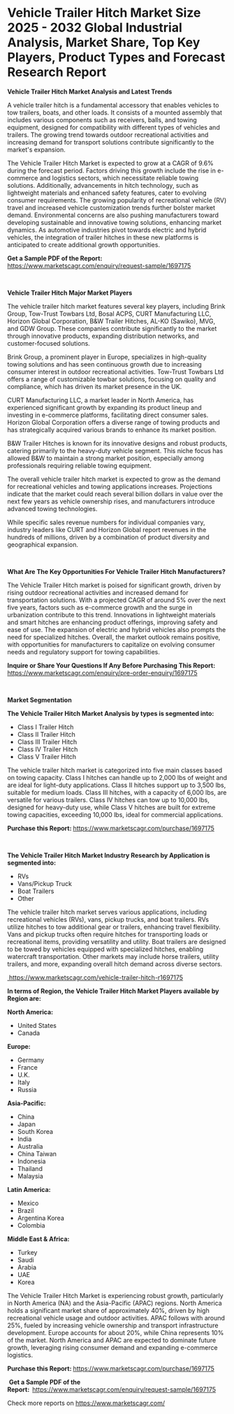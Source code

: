 <p><h1>Vehicle Trailer Hitch Market Size 2025 - 2032 Global Industrial Analysis, Market Share, Top Key Players, Product Types and Forecast Research Report</h1></p><p><strong>Vehicle Trailer Hitch Market Analysis and Latest Trends</strong></p>
<p><p>A vehicle trailer hitch is a fundamental accessory that enables vehicles to tow trailers, boats, and other loads. It consists of a mounted assembly that includes various components such as receivers, balls, and towing equipment, designed for compatibility with different types of vehicles and trailers. The growing trend towards outdoor recreational activities and increasing demand for transport solutions contribute significantly to the market's expansion.</p><p>The Vehicle Trailer Hitch Market is expected to grow at a CAGR of 9.6% during the forecast period. Factors driving this growth include the rise in e-commerce and logistics sectors, which necessitate reliable towing solutions. Additionally, advancements in hitch technology, such as lightweight materials and enhanced safety features, cater to evolving consumer requirements. The growing popularity of recreational vehicle (RV) travel and increased vehicle customization trends further bolster market demand. Environmental concerns are also pushing manufacturers toward developing sustainable and innovative towing solutions, enhancing market dynamics. As automotive industries pivot towards electric and hybrid vehicles, the integration of trailer hitches in these new platforms is anticipated to create additional growth opportunities.</p></p>
<p><strong>Get a Sample PDF of the Report:&nbsp;</strong> <a href="https://www.marketscagr.com/enquiry/request-sample/1697175?utm_campaign=3541&utm_medium=2&utm_source=Github&utm_content=ia&utm_term=27032025&utm_id=vehicle-trailer-hitch">https://www.marketscagr.com/enquiry/request-sample/1697175</a></p>
<p>&nbsp;</p>
<p><strong>Vehicle Trailer Hitch Major Market Players</strong></p>
<p><p>The vehicle trailer hitch market features several key players, including Brink Group, Tow-Trust Towbars Ltd, Bosal ACPS, CURT Manufacturing LLC, Horizon Global Corporation, B&W Trailer Hitches, AL-KO (Sawiko), MVG, and GDW Group. These companies contribute significantly to the market through innovative products, expanding distribution networks, and customer-focused solutions.</p><p>Brink Group, a prominent player in Europe, specializes in high-quality towing solutions and has seen continuous growth due to increasing consumer interest in outdoor recreational activities. Tow-Trust Towbars Ltd offers a range of customizable towbar solutions, focusing on quality and compliance, which has driven its market presence in the UK. </p><p>CURT Manufacturing LLC, a market leader in North America, has experienced significant growth by expanding its product lineup and investing in e-commerce platforms, facilitating direct consumer sales. Horizon Global Corporation offers a diverse range of towing products and has strategically acquired various brands to enhance its market position. </p><p>B&W Trailer Hitches is known for its innovative designs and robust products, catering primarily to the heavy-duty vehicle segment. This niche focus has allowed B&W to maintain a strong market position, especially among professionals requiring reliable towing equipment. </p><p>The overall vehicle trailer hitch market is expected to grow as the demand for recreational vehicles and towing applications increases. Projections indicate that the market could reach several billion dollars in value over the next few years as vehicle ownership rises, and manufacturers introduce advanced towing technologies. </p><p>While specific sales revenue numbers for individual companies vary, industry leaders like CURT and Horizon Global report revenues in the hundreds of millions, driven by a combination of product diversity and geographical expansion.</p></p>
<p>&nbsp;</p>
<p><strong>What Are The Key Opportunities For Vehicle Trailer Hitch Manufacturers?</strong></p>
<p><p>The Vehicle Trailer Hitch market is poised for significant growth, driven by rising outdoor recreational activities and increased demand for transportation solutions. With a projected CAGR of around 5% over the next five years, factors such as e-commerce growth and the surge in urbanization contribute to this trend. Innovations in lightweight materials and smart hitches are enhancing product offerings, improving safety and ease of use. The expansion of electric and hybrid vehicles also prompts the need for specialized hitches. Overall, the market outlook remains positive, with opportunities for manufacturers to capitalize on evolving consumer needs and regulatory support for towing capabilities.</p></p>
<p><strong>Inquire or Share Your Questions If Any Before Purchasing This Report:</strong> <a href="https://www.marketscagr.com/enquiry/pre-order-enquiry/1697175?utm_campaign=3541&utm_medium=2&utm_source=Github&utm_content=ia&utm_term=27032025&utm_id=vehicle-trailer-hitch">https://www.marketscagr.com/enquiry/pre-order-enquiry/1697175</a></p>
<p>&nbsp;</p>
<p><strong>Market Segmentation</strong></p>
<p><strong>The Vehicle Trailer Hitch Market Analysis by types is segmented into:</strong></p>
<p><ul><li>Class I Trailer Hitch</li><li>Class II Trailer Hitch</li><li>Class III Trailer Hitch</li><li>Class IV Trailer Hitch</li><li>Class V Trailer Hitch</li></ul></p>
<p><p>The vehicle trailer hitch market is categorized into five main classes based on towing capacity. Class I hitches can handle up to 2,000 lbs of weight and are ideal for light-duty applications. Class II hitches support up to 3,500 lbs, suitable for medium loads. Class III hitches, with a capacity of 6,000 lbs, are versatile for various trailers. Class IV hitches can tow up to 10,000 lbs, designed for heavy-duty use, while Class V hitches are built for extreme towing capacities, exceeding 10,000 lbs, ideal for commercial applications.</p></p>
<p><strong>Purchase this Report:&nbsp;</strong><a href="https://www.marketscagr.com/purchase/1697175?utm_campaign=3541&utm_medium=2&utm_source=Github&utm_content=ia&utm_term=27032025&utm_id=vehicle-trailer-hitch">https://www.marketscagr.com/purchase/1697175</a></p>
<p>&nbsp;</p>
<p><strong>The Vehicle Trailer Hitch Market Industry Research by Application is segmented into:</strong></p>
<p><ul><li>RVs</li><li>Vans/Pickup Truck</li><li>Boat Trailers</li><li>Other</li></ul></p>
<p><p>The vehicle trailer hitch market serves various applications, including recreational vehicles (RVs), vans, pickup trucks, and boat trailers. RVs utilize hitches to tow additional gear or trailers, enhancing travel flexibility. Vans and pickup trucks often require hitches for transporting loads or recreational items, providing versatility and utility. Boat trailers are designed to be towed by vehicles equipped with specialized hitches, enabling watercraft transportation. Other markets may include horse trailers, utility trailers, and more, expanding overall hitch demand across diverse sectors.</p></p>
<p><a href="https://www.marketscagr.com/vehicle-trailer-hitch-r1697175?utm_campaign=3541&utm_medium=2&utm_source=Github&utm_content=ia&utm_term=27032025&utm_id=vehicle-trailer-hitch">&nbsp;https://www.marketscagr.com/vehicle-trailer-hitch-r1697175</a></p>
<p><strong>In terms of Region, the Vehicle Trailer Hitch Market Players available by Region are:</strong></p>
<p>
    <p> <strong> North America: </strong>
        <ul>
            <li>United States</li>
            <li>Canada</li>
        </ul>
        </p> 
    <p> <strong> Europe: </strong>
        <ul>
            <li>Germany</li>
            <li>France</li>
            <li>U.K.</li>
            <li>Italy</li>
            <li>Russia</li>
        </ul>
        </p> 
    <p> <strong> Asia-Pacific: </strong>
        <ul>
            <li>China</li>
            <li>Japan</li>
            <li>South Korea</li>
            <li>India</li>
            <li>Australia</li>
            <li>China Taiwan</li>
            <li>Indonesia</li>
            <li>Thailand</li>
            <li>Malaysia</li>
        </ul>
        </p> 
    <p> <strong> Latin America: </strong>
        <ul>
            <li>Mexico</li>
            <li>Brazil</li>
            <li>Argentina Korea</li>
            <li>Colombia</li>
        </ul>
        </p> 
    <p> <strong> Middle East & Africa: </strong>
        <ul>
            <li>Turkey</li>
            <li>Saudi</li>
            <li>Arabia</li>
            <li>UAE</li>
            <li>Korea</li>
        </ul>
    </p>
    </p>
<p><p>The Vehicle Trailer Hitch Market is experiencing robust growth, particularly in North America (NA) and the Asia-Pacific (APAC) regions. North America holds a significant market share of approximately 40%, driven by high recreational vehicle usage and outdoor activities. APAC follows with around 25%, fueled by increasing vehicle ownership and transport infrastructure development. Europe accounts for about 20%, while China represents 10% of the market. North America and APAC are expected to dominate future growth, leveraging rising consumer demand and expanding e-commerce logistics.</p></p>
<p><strong>Purchase this Report: </strong><a href="https://www.marketscagr.com/purchase/1697175?utm_campaign=3541&utm_medium=2&utm_source=Github&utm_content=ia&utm_term=27032025&utm_id=vehicle-trailer-hitch">https://www.marketscagr.com/purchase/1697175</a></p>
<p>&nbsp;<strong>Get a Sample PDF of the Report:&nbsp;&nbsp;</strong><a href="https://www.marketscagr.com/enquiry/request-sample/1697175?utm_campaign=3541&utm_medium=2&utm_source=Github&utm_content=ia&utm_term=27032025&utm_id=vehicle-trailer-hitch">https://www.marketscagr.com/enquiry/request-sample/1697175</a></p>
<p><strong></strong></p>
<p>Check more reports on <a href="https://www.marketscagr.com/?utm_campaign=3541&utm_medium=2&utm_source=Github&utm_content=ia&utm_term=27032025&utm_id=vehicle-trailer-hitch">https://www.marketscagr.com/</a></p>